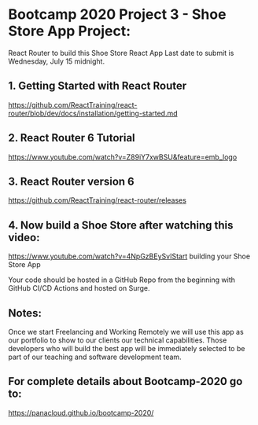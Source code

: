 # Bootcamp 2020 Project 3 - Shoe Store App Project:
React Router to build this Shoe Store React App
Last date to submit is Wednesday, July 15 midnight.

## 1. Getting Started with React Router
https://github.com/ReactTraining/react-router/blob/dev/docs/installation/getting-started.md

## 2. React Router 6 Tutorial
https://www.youtube.com/watch?v=Z89iY7xwBSU&feature=emb_logo

## 3. React Router version 6
https://github.com/ReactTraining/react-router/releases

## 4. Now build a Shoe Store after watching this video:
https://www.youtube.com/watch?v=4NpGzBEySvIStart building your Shoe Store App

Your code should be hosted in a GitHub Repo from the beginning with GitHub CI/CD Actions and hosted on Surge.

## Notes:
Once we start Freelancing and Working Remotely we will use this app as our portfolio to show to our clients our technical capabilities.
Those developers who will build the best app will be immediately selected to be part of our teaching and software development team.

## For complete details about Bootcamp-2020 go to:
https://panacloud.github.io/bootcamp-2020/
